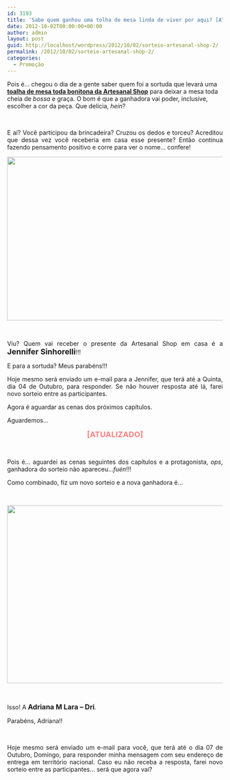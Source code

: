 ```yaml
---
id: 3193
title: 'Sabe quem ganhou uma tolha de mesa linda de viver por aqui? [ATUALIZADO]'
date: 2012-10-02T00:00:00+00:00
author: admin
layout: post
guid: http://localhost/wordpress/2012/10/02/sorteio-artesanal-shop-2/
permalink: /2012/10/02/sorteio-artesanal-shop-2/
categories:
  - Promoção
---
```

Pois é… chegou o dia de a gente saber quem foi a sortuda que levará uma **[toalha de mesa toda bonitona da Artesanal Shop](http://www.trololodemulher.com.br/2012/09/18/sorteio-artesanal-shop/)** para deixar a mesa toda cheia de _bossa_ e graça. O bom é que a ganhadora vai poder, inclusive, escolher a cor da peça. Que delícia, _hein_?

&nbsp;

<p align="justify">
  E aí? Você participou da brincadeira? Cruzou os dedos e torceu? Acreditou que dessa vez você receberia em casa esse presente? Então continua fazendo pensamento positivo e corre para ver o nome… confere!
</p>

<!--more-->

<p align="center">
  <a href="http://www.trololodemulher.com.br/2012/10/02/sorteio-artesanal-shop-2/resultado-sorteio-2/" rel="attachment wp-att-9190"><img class="alignnone size-full wp-image-9190" title="Resultado Sorteio" src="http://www.trololodemulher.com.br/blog/wp-content/uploads/2012/09/Resultado-Sorteio.png" alt="" width="588" height="382" /></a>
</p>

&nbsp;

<p align="justify">
  Viu? Quem vai receber o presente da Artesanal Shop em casa é a <strong><span style="font-size: large;">Jennifer Sinhorelli</span></strong>!!!
</p>

<p align="justify">
  E para a sortuda? Meus parabéns!!!
</p>

<p align="justify">
  Hoje mesmo será enviado um e-mail para a Jennifer, que terá até a Quinta, dia 04 de Outubro, para responder. Se não houver resposta até lá, farei novo sorteio entre as participantes.
</p>

<p align="justify">
  Agora é aguardar as cenas dos próximos capítulos.
</p>

<p align="justify">
  Aguardemos…
</p>

<p align="center">
  <strong><span style="color: #ff8080; font-size: large;">[ATUALIZADO]</span></strong>
</p>

&nbsp;

<p align="justify">
  Pois é… aguardei as cenas seguintes dos capítulos e a protagonista, <em>ops</em>, ganhadora do sorteio não apareceu…<em>fuén</em>!!!
</p>

<p align="justify">
  <p align="justify">
    Como combinado, fiz um novo sorteio e a nova ganhadora é…
  </p>
  
  <p>
    &nbsp;
  </p>
  
  <p align="center">
    <a href="http://www.trololodemulher.com.br/?attachment_id=9216"><img class="alignnone size-full wp-image-9216" title="RESULTADO[II]SORTEIO" src="http://www.trololodemulher.com.br/blog/wp-content/uploads/2012/10/RESULTADOIISORTEIO.png" alt="" width="600" height="415" /></a>
  </p>
  
  <p>
    &nbsp;
  </p>
  
  <p>
    Isso! A <strong><span style="font-size: medium;">Adriana M Lara – Dri</span></strong>.
  </p>
  
  <p>
    Parabéns, Adriana!!
  </p>
  
  <p>
    &nbsp;
  </p>
  
  <p align="justify">
    Hoje mesmo será enviado um e-mail para você, que terá até o dia 07 de Outubro, Domingo, para responder minha mensagem com seu endereço de entrega em território nacional. Caso eu não receba a resposta, farei novo sorteio entre as participantes… será que agora vai?
  </p>